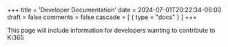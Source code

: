 +++
title = 'Developer Documentation'
date = 2024-07-01T20:22:34-06:00
draft = false
comments = false
cascade = [ { type = "docs" } ]
+++

This page will include information for developers wanting to contribute to Ki365
